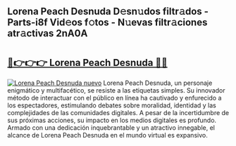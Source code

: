 ## Lorena Peach Desnuda D𝚎sn𝚞dos filtr𝚊dos - Parts-i8f Vid𝚎os f𝚘tos - N𝚞evas filtr𝚊ciones atr𝚊ctivas 2nA0A

# <h2><a href="http://mba6p3.tromn.icu/?c=Lorena+Peach+Desnuda">🔗👉👉👉 Lorena Peach Desnuda 🔗🔗</a></h2>

[![Lorena Peach Desnuda nuevo](https://i.imgur.com/pEAQMta.gif)](http://mba6p3.tromn.icu/?c=Lorena+Peach+Desnuda)
Lorena Peach Desnuda, un personaje enigmático y multifacético, se resiste a las etiquetas simples. Su innovador método de interactuar con el público en línea ha cautivado y enfurecido a los espectadores, estimulando debates sobre moralidad, identidad y las complejidades de las comunidades digitales. A pesar de la incertidumbre de sus próximas acciones, su impacto en los medios digitales es profundo. Armado con una dedicación inquebrantable y un atractivo innegable, el alcance de Lorena Peach Desnuda en el mundo virtual es expansivo.
